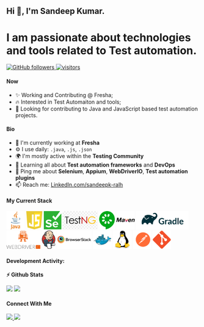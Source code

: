 ## Hi 👋, I'm Sandeep Kumar.
# I am passionate about technologies and tools related to Test automation.

<p align="left">
  <a href="https://github.com/sandeepk-ralh?tab=followers">
    <img alt="GitHub followers" src="https://img.shields.io/github/followers/sandeepk-ralh?color=orange&logo=github">
  </a>
  <a href="https://github.com/sandeepk-ralh/">
    <img src="https://komarev.com/ghpvc/?username=sandeepk-ralh" alt="visitors" />
  </a>

</p>

#### Now

- ✨ Working and Contributing @ Fresha;
- :fire: Interested in Test Automaiton and tools;
- :calendar: Looking for contributing to Java and JavaScript based test automation projects.

#### Bio

- 🏢 I'm currently working at **Fresha**
- ⚙️ I use daily: `.java`, `.js`, `.json`
- 🌍 I'm mostly active within the **Testing Community**
- 🌱 Learning all about **Test automation frameworks** and **DevOps**
- 💬 Ping me about **Selenium**, **Appium**, **WebDriverIO**, **Test automation plugins**
- 📫 Reach me: [LinkedIn.com/sandeepk-ralh](https://www.linkedin.com/in/sandeepk-ralh/)

#### My Current Stack

<img height="48" src="img/java-logo.svg" alt="Java"> <img height="48" src="img/javascript-original.svg" alt="JavaScript"> <img height="48" src="img/selenium-original.png" alt="Selenium WebDriver"> <img height="48" src="img/TestNG-original.png" alt="TestNG"> <img height="48" src="img/cucumber-original.svg" alt="Cucumber"> <img height="48" src="img/maven-original.svg" alt="Maven"> <img height="48" src="img/gradle-original.png" alt="Gradle"> <img height="48" src="img/wdio-original.png" alt="WDIO"> <img height="48" src="img/jenkins-original.png" alt="Jenkins"> <img height="48" src="img/browserstack-original.png" alt="BrowserStack"> <img height="48" src="img/docker-original.svg" alt="docker"> <img height="48" src="img/linux-original.svg" alt="Linux"> <img height="48" src="img/postman-original.svg" alt="POSTMAN"> <img height="48" src="img/git-original.svg" alt="Git">

#### Development Activity:

<b>⚡ Github Stats</b>
<p float="left">
<img height="180em" src="https://github-readme-stats.vercel.app/api?username=sandeepk-ralh&show_icons=true&hide_border=true&&count_private=true&include_all_commits=true" /> 
<img height="180em" src="https://github-readme-stats.vercel.app/api/top-langs/?username=sandeepk-ralh&show_icons=true&hide_border=true&layout=compact&langs_count=8"/>
</p>


#### Connect With Me

<p left="center">
<a href="https://www.linkedin.com/in/sandeepk-ralh/">
  <img src="https://img.shields.io/badge/linkedin-%230077B5.svg?&style=for-the-badge&logo=linkedin&logoColor=white" height=25>
</a> 
<a href="mailto:sandeepk.ralh@gmail.comm">
  <img src="	https://img.shields.io/badge/Gmail-D14836?style=for-the-badge&logo=gmail&logoColor=white" height=25>
</a>
</p>
